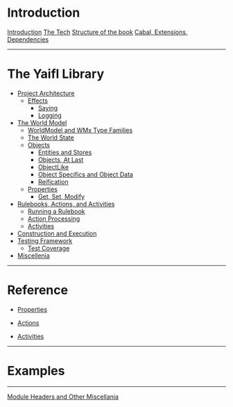 # Introduction

[Introduction](./README.md)
[The Tech](foundations/tech.md)
[Structure of the book](foundations/structure.md)
[Cabal, Extensions, Dependencies](foundations/cabal.md)

---

# The Yaifl Library

- [Project Architecture](architecture.md)
  - [Effects](foundations/effects.md)
    - [Saying](effects/say.md)
    - [Logging](effects/logging.md)
- [The World Model](worldmodel.md)
  - [WorldModel and WMx Type Families](worldmodel/typefamilies.md)
  - [The World State](worldmodel/state.md)
  - [Objects](worldmodel/objects.md)
    - [Entities and Stores](worldmodel/objects/entities-stores.md)
    - [Objects, At Last](worldmodel/objects/objects.md)
    - [ObjectLike](worldmodel/objects/objectlike.md)
    - [Object Specifics and Object Data](worldmodel/objects/specifics-data.md)
    - [Reification](worldmodel/objects/reification.md)
  - [Properties](properties.md)
    - [Get, Set, Modify](properties/getsetmodify.md)
- [Rulebooks, Actions, and Activities](rulebooks.md)
  - [Running a Rulebook](rulebooks/running.md)
  - [Action Processing](rulebooks/ap.md)
  - [Activities](rulebooks/activities.md)
- [Construction and Execution](construction.md)
- [Testing Framework](test-framework.md)
  - [Test Coverage](tests/coverage.md)
- [Miscellenia](other_miscellania.md)

---

# Reference

- [Properties]()

- [Actions]()
- [Activities]()

--- 

# Examples

---

[Module Headers and Other Miscellania](other_miscellania.md)

